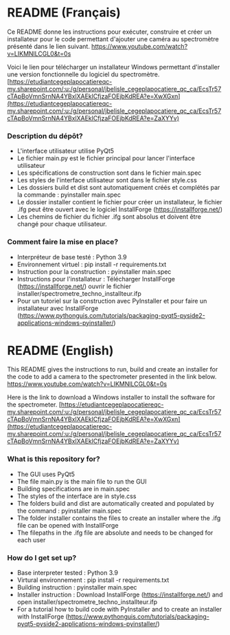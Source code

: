 # README (Français) #

Ce README donne les instructions pour exécuter, construire et créer un installateur pour le code permettant d'ajouter une caméra au spectromètre présenté dans le lien suivant.
https://www.youtube.com/watch?v=LIKMNlLCGL0&t=0s

Voici le lien pour télécharger un installateur Windows permettant d'installer une version fonctionnelle du logiciel du spectromètre.
[https://etudiantcegeplapocatiereqc-my.sharepoint.com/:u:/g/personal/jbelisle_cegeplapocatiere_qc_ca/EcsTr57cTApBoVmnSrnNA4YBxlXAEklCfjzaFOEjbKdREA?e=XwXGxn](https://etudiantcegeplapocatiereqc-my.sharepoint.com/:u:/g/personal/jbelisle_cegeplapocatiere_qc_ca/EcsTr57cTApBoVmnSrnNA4YBxlXAEklCfjzaFOEjbKdREA?e=ZaXYYv)

### Description du dépôt? ###

* L'interface utilisateur utilise PyQt5
* Le fichier main.py est le fichier principal pour lancer l'interface utilisateur
* Les spécifications de construction sont dans le fichier main.spec
* Les styles de l'interface utilisateur sont dans le fichier style.css
* Les dossiers build et dist sont automatiquement créés et complétés par la commande : pyinstaller main.spec
* Le dossier installer contient le fichier pour créer un installateur, le fichier .ifg peut être ouvert avec le logiciel InstallForge (https://installforge.net/)
* Les chemins de fichier du fichier .ifg sont absolus et doivent être changé pour chaque utilisateur.

### Comment faire la mise en place? ###

* Interpréteur de base testé : Python 3.9
* Environnement virtuel : pip install -r requirements.txt
* Instruction pour la construction : pyinstaller main.spec
* Instructions pour l'installateur : Télécharger InstallForge (https://installforge.net/) ouvrir le fichier installer/spectrometre_techno_installteur.ifp
* Pour un tutoriel sur la construction avec PyInstaller et pour faire un installateur avec InstallForge (https://www.pythonguis.com/tutorials/packaging-pyqt5-pyside2-applications-windows-pyinstaller/)

# README (English) #

This README gives the instructions to run, build and create an installer for the code to add a camera to the spectrometer presented in the link below.
https://www.youtube.com/watch?v=LIKMNlLCGL0&t=0s

Here is the link to download a Windows installer to install the software for the spectrometer.
[https://etudiantcegeplapocatiereqc-my.sharepoint.com/:u:/g/personal/jbelisle_cegeplapocatiere_qc_ca/EcsTr57cTApBoVmnSrnNA4YBxlXAEklCfjzaFOEjbKdREA?e=XwXGxn](https://etudiantcegeplapocatiereqc-my.sharepoint.com/:u:/g/personal/jbelisle_cegeplapocatiere_qc_ca/EcsTr57cTApBoVmnSrnNA4YBxlXAEklCfjzaFOEjbKdREA?e=ZaXYYv)

### What is this repository for? ###

* The GUI uses PyQt5
* The file main.py is the main file to run the GUI
* Building specifications are in main.spec
* The styles of the interface are in style.css
* The folders build and dist are automatically created and populated by the command : pyinstaller main.spec
* The folder installer contains the files to create an installer where the .ifg file can be opened with InstallForge
* The filepaths in the .ifg file are absolute and needs to be changed for each user

### How do I get set up? ###

* Base interpreter tested : Python 3.9
* Virtural environnement : pip install -r requirements.txt
* Building instruction : pyinstaller main.spec
* Installer instruction : Download InstallForge (https://installforge.net/) and open installer/spectrometre_techno_installteur.ifp
* For a tutorial how to build code with PyInstaller and to create an installer with InstallForge (https://www.pythonguis.com/tutorials/packaging-pyqt5-pyside2-applications-windows-pyinstaller/)
